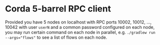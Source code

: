 # Corda 5-barrel RPC client

Provided you have 5 nodes on localhost with RPC ports 10002, 10012, ..., 10042 with user `userN` and a common password configured on each node, you may run certain command on each node in parallel, e.g. `./gradlew run --args="flows"` to see a list of flows on each node.
